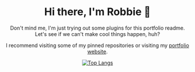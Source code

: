 <div align="center">
  
# Hi there, I'm Robbie 👋

Don't mind me, I'm just trying out some plugins for this portfolio readme. Let's see if we can't make cool things happen, huh?

I recommend visiting some of my pinned repositories or visiting my [portfolio website](https://alakaslam.io).

[![Top Langs](https://github-readme-stats.vercel.app/api/top-langs/?username=encodexed)](https://github.com/anuraghazra/github-readme-stats)
  
</div>
